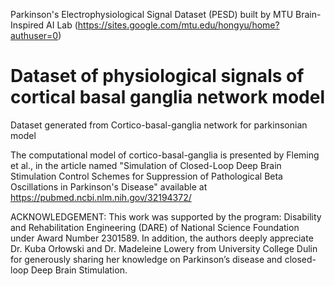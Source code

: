 Parkinson's Electrophysiological Signal Dataset (PESD) built by MTU Brain-Inspired AI Lab (https://sites.google.com/mtu.edu/hongyu/home?authuser=0)
# Dataset of physiological signals of cortical basal ganglia network model 
Dataset generated from Cortico-basal-ganglia network for parkinsonian model

The computational model of cortico-basal-ganglia is presented by Fleming et al., in the article named "Simulation of Closed-Loop Deep Brain Stimulation Control Schemes for Suppression of Pathological Beta Oscillations in Parkinson's Disease" available at https://pubmed.ncbi.nlm.nih.gov/32194372/

ACKNOWLEDGEMENT: 
This work was supported by the program: Disability and Rehabilitation Engineering (DARE) of National Science
Foundation under Award Number 2301589. In addition, the authors deeply appreciate Dr. Kuba Orłowski and Dr.
Madeleine Lowery from University College Dulin for generously sharing her knowledge on Parkinson’s disease and closed-loop Deep Brain Stimulation.
